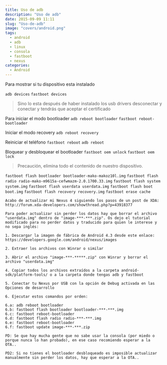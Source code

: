 ```yaml
---
title: Uso de adb
description: "Uso de adb"
date: 2015-09-09 11:11
slug: "Uso-de-adb"
image: "covers/android.png"
tags:
  - android
  - adb
  - linux
  - consola
  - fastboot
  - nexus
categories:
  - Android
---
```


Para mostrar si tu dispositivo esta instalado

`adb devices`
`fastboot devices`

> Sino lo esta después de haber instalado los usb drivers desconectar y conectar y tendrás que aceptar el certificado

Para iniciar el modo bootloader
`adb reboot bootloader`
`fastboot reboot-bootloader`


Iniciar el modo recovery
`adb reboot recovery`

Reiniciar el teléfono
`fastboot reboot`
`adb reboot`

Bloquear y desbloquear el bootloader
`fastboot oem unlock`
`fastboot oem lock`
> Precaución, elimina todo el contenido de nuestro dispositivo.


`fastboot flash bootloader bootloader-mako-makoz10l.img`
`fastboot flash radio radio-mako-m9615a-cefwmazm-2.0.1700.33.img`
`fastboot flash system system.img`
`fastboot flash userdata userdata.img`
`fastboot flash boot boot.img`
`fastboot flash recovery recovery.img`
`fastboot erase cache`



```
Acabo de actualizar mi Nexus 4 siguiendo los pasos de un post de XDA:
http://forum.xda-developers.com/showthread.php?p=43918377

Para poder actualizar sin perder los datos hay que borrar el archivo "userdata.img" dentro de "image-***-***.zip". Os dejo el tutorial modificado para no perder datos y traducido para quien le interese y no sepa inglés:

1. Descargar la imagen de fábrica de Android 4.3 desde este enlace:
https://developers.google.com/android/nexus/images

2. Extraer los archivos con Winrar o similar

3. Abrir el archivo "image-***-*****.zip" con Winrar y borrar el archivo "userdata.img"

4. Copiar todos los archivos extraídos a la carpeta android-sdk/platform-tools/ o a la carpeta donde tengas adb y fastboot

5. Conectar tu Nexus por USB con la opción de Debug activada en las Opciones de desarrollo

6. Ejecutar estos comandos por orden:

6.a: adb reboot bootloader
6.b: fastboot flash bootloader bootloader-***-***.img
6.c: fastboot reboot-bootloader
6.d: fastboot flash radio radio-***-***.img
6.e: fastboot reboot-bootloader
6.f: fastboot update image-***-***.zip

PD: Se que hay mucha gente que no sabe usar la consola (por miedo o porque nunca lo han probado), en ese caso recomiendo esperar a la OTA..

PD2: Si no tienes el bootloader desbloqueado es imposible actualizar manualmente sin perder los datos, hay que esperar a la OTA..
```
